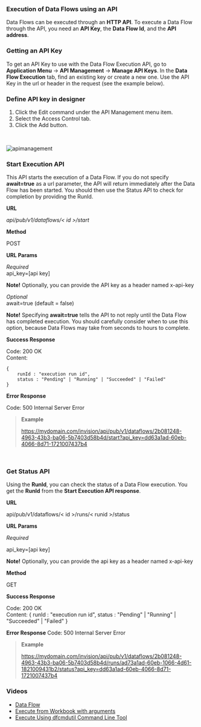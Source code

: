 

### Execution of Data Flows using an API

Data Flows can be executed through an **HTTP API**. To execute a Data Flow through the API, you need an **API Key**, the **Data Flow Id**, and the **API address**.
<br/>

### Getting an API Key

To get an API Key to use with the Data Flow Execution API, go to **Application Menu** -> **API Management** -> **Manage API Keys**. In the **Data Flow Execution** tab, find an existing key or create a new one. Use the API Key in the url or header in the request (see the example below).
<br/>

### Define API key in designer

1. Click the Edit command under the API Management menu item.
2. Select the Access Control tab.
3. Click the Add button.

<br/>

![apimanagement](https://profitbasedocs.blob.core.windows.net/images/apimanagement.png)
<br/>




### Start Execution API

This API starts the execution of a Data Flow. If you do not specify **await=true** as a url parameter, the API will return immediately after the Data Flow has been started. You should then use the Status API to check for completion by providing the RunId. 

**URL**

*api/pub/v1/dataflows/< id >/start*

**Method**

POST

**URL Params**

*Required*  
api_key=[api key]

**Note!** Optionally, you can provide the API key as a header named x-api-key

*Optional*  
await=true (default = false)

**Note!** Specifying **await=true** tells the API to not reply until the Data Flow has completed execution. You should carefully consider when to use this option, because Data Flows may take from seconds to hours to complete.

**Success Response**

Code: 200 OK  
Content: 

    {
        runId : "execution run id", 
        status : "Pending" | "Running" | "Succeeded" | "Failed" 
    }

**Error Response**

Code: 500 Internal Server Error

>**Example**
>
>https://mydomain.com/invision/api/pub/v1/dataflows/2b081248-4963-43b3-ba06-5b7403d58b4d/start?api_key=dd63a1ad-60eb-4066-8d71-1721007437b4

<br/>

### Get Status API

Using the **RunId**, you can check the status of a Data Flow execution. You get the **RunId** from the **Start Execution API response**.

**URL**

api/pub/v1/dataflows/< id >/runs/< runid >/status

**URL Params**

*Required*

api_key=[api key]

**Note!** Optionally, you can provide the api key as a header named x-api-key

**Method**

GET

**Success Response**

Code: 200 OK  
Content: 
    {
        runId : "execution run id", 
        status : "Pending" | "Running" | "Succeeded" | "Failed" 
    }

**Error Response**
Code: 500 Internal Server Error

>**Example**
>
>https://mydomain.com/invision/api/pub/v1/dataflows/2b081248-4963-43b3-ba06-5b7403d58b4d/runs/ad73a1ad-60eb-1066-4d61-1821009431b2/status?api_key=dd63a1ad-60eb-4066-8d71-1721007437b4

### Videos

* [Data Flow](../../../videos/dataflows.md)
* [Execute from Workbook with arguments](https://profitbasedocs.blob.core.windows.net/videos/Data%20Flow%20-%20Execute%20from%20Workbook%20with%20arguments.mp4)
* [Execute Using dfcmdutil Command Line Tool](https://profitbasedocs.blob.core.windows.net/videos/Data%20Flow%20-%20Execute%20using%20dfcmdutil%20command%20line%20tool.mp4)
